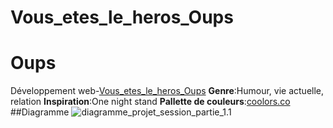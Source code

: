 # Vous_etes_le_heros_Oups
# Oups
Développement web-[Vous_etes_le_heros_Oups](/projet_vous_etes_le_heros/site_interactif.html)
**Genre**:Humour, vie actuelle, relation
**Inspiration**:One night stand
**Pallette de couleurs**:[coolors.co](https://coolors.co/ffffff-ffe8d1-568ea5-68c3d4-826251)
##Diagramme
![diagramme_projet_session_partie_1.1](/projet_vous_etes_le_heros/assets/img/diagramme_projet_session_partie_1.1.jpg)
